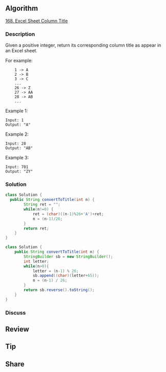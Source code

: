 ## Algorithm

[168. Excel Sheet Column Title](https://leetcode.com/problems/excel-sheet-column-title/)

### Description

Given a positive integer, return its corresponding column title as appear in an Excel sheet.

For example:

```
    1 -> A
    2 -> B
    3 -> C
    ...
    26 -> Z
    27 -> AA
    28 -> AB
    ...
```

Example 1:

```
Input: 1
Output: "A"
```


Example 2:

```
Input: 28
Output: "AB"
```

Example 3:

```
Input: 701
Output: "ZY"
```

### Solution

```JAVA
class Solution {
  public String convertToTitle(int n) {
        String ret = "";
        while(n!=0) {
        	ret = (char)((n-1)%26+'A')+ret;
        	n = (n-1)/26;
        }
        return ret;
    }
}
```


```java
class Solution {
    public String convertToTitle(int n) {
        StringBuilder sb = new StringBuilder();
        int letter;
        while(n>0){
            letter = (n-1) % 26;
            sb.append((char)(letter+65));
            n = (n-1) / 26;
        }
        return sb.reverse().toString();
    }
}
```

### Discuss

## Review


## Tip


## Share
